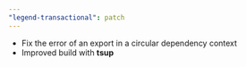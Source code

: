 ```yaml
---
"legend-transactional": patch
---
```


- Fix the error of  an export in a circular dependency context
- Improved build with **tsup**
